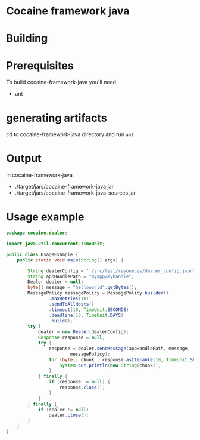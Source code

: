 Cocaine framework java
===============

Building
====================

Prerequisites
====================
To build cocaine-framework-java you'll need

* ant

generating artifacts
====================


cd to cocaine-framework-java directory
and run `ant`

Output
====================
in cocaine-framework-java

* ./target/jars/cocaine-framework-java.jar
* ./target/jars/cocaine-framework-java-sources.jar

Usage example
====================

```java
package cocaine.dealer;

import java.util.concurrent.TimeUnit;

public class UsageExample {
    public static void main(String[] args) {

        String dealerConfig = "./src/test/resoueces/dealer_config.json";
        String appHandlePath = "myapp/myhandle";
        Dealer dealer = null;
        byte[] message = "helloworld".getBytes();
        MessagePolicy messagePolicy = MessagePolicy.builder()
                .maxRetries(10)
                .sendToAllHosts()
                .timeout(10, TimeUnit.SECONDS)
                .deadline(10, TimeUnit.DAYS)
                .build();
        try {
            dealer = new Dealer(dealerConfig);
            Response response = null;
            try {
                response = dealer.sendMessage(appHandlePath, message,
                        messagePolicy);
                for (byte[] chunk : response.asIterable(10, TimeUnit.SECONDS)) {
                    System.out.println(new String(chunk));
                }
            } finally {
                if (response != null) {
                    response.close();
                }
            }
        } finally {
            if (dealer != null)
                dealer.close();
        }
    }
}
```
